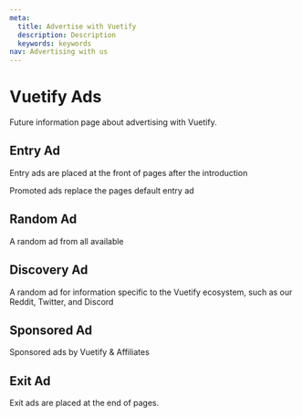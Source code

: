 ```yaml
---
meta:
  title: Advertise with Vuetify
  description: Description
  keywords: keywords
nav: Advertising with us
---
```


# Vuetify Ads
Future information page about advertising with Vuetify.

## Entry Ad
Entry ads are placed at the front of pages after the introduction

<entry-ad />

Promoted ads replace the pages default entry ad

<promoted-ad slug="vuemastery-getting-started" />

## Random Ad
A random ad from all available

<random-ad />

## Discovery Ad
A random ad for information specific to the Vuetify ecosystem, such as our Reddit, Twitter, and Discord

<discovery-ad />

## Sponsored Ad
Sponsored ads by Vuetify & Affiliates

<sponsored-ad slug="freelancer-free" />

## Exit Ad
Exit ads are placed at the end of pages.

<exit-ad />

<up-next />

<contribute />
